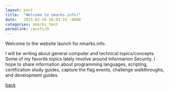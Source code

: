 ```yaml
---
layout: post
title:  "Welcome to nmarks.info!"
date:   2021-02-10 16:01:15 -0800
categories: nmarks.tech
permalink: /posts/0
---
```



Welcome to the website launch for nmarks.info. 

I will be writing about general computer and technical topics/concepts. Some of my favorite topics lately revolve around Informarion Security.
I hope to share information about programming languages, scripting, certification study guides, capture the flag events, challenge walkthroughs, and development guides.

[back](./nmarks.info/)

